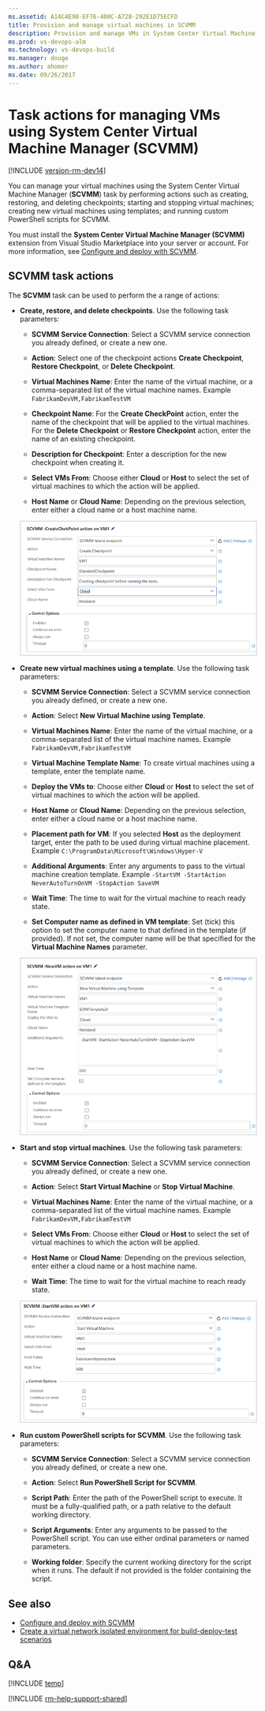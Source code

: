 ```yaml
---
ms.assetid: A14C4E98-EF76-400C-A728-292E1D75ECFD
title: Provision and manage virtual machines in SCVMM
description: Provision and manage VMs in System Center Virtual Machine Manager (SCVMM)
ms.prod: vs-devops-alm
ms.technology: vs-devops-build
ms.manager: douge
ms.author: ahomer
ms.date: 09/26/2017
---
```


# Task actions for managing VMs using System Center Virtual Machine Manager (SCVMM)

[!INCLUDE [version-rm-dev14](../../_shared/version-rm-dev14.md)]

You can manage your virtual machines using the System Center Virtual
Machine Manager (**SCVMM**) task by performing actions such as creating, restoring, and 
deleting checkpoints; starting and stopping virtual machines; creating
new virtual machines using templates; and running custom PowerShell scripts for SCVMM.

You must install the **System Center Virtual Machine Manager (SCVMM)**
extension from Visual Studio Marketplace into your server or account.
For more information, see [Configure and deploy with SCVMM](../../apps/cd/scvmm/configure-scvmm.md).

## SCVMM task actions

The **SCVMM** task can be used to perform the a range of actions:

* **Create, restore, and delete checkpoints**. Use the following task parameters:

  - **SCVMM Service Connection**: Select a SCVMM service connection you already defined, or create a new one.
  
  - **Action**: Select one of the checkpoint actions **Create Checkpoint**, **Restore Checkpoint**, or **Delete Checkpoint**.
  
  - **Virtual Machines Name**: Enter the name of the virtual machine, or a comma-separated list of the virtual machine names. Example `FabrikamDevVM,FabrikamTestVM`
  
  - **Checkpoint Name**: For the **Create CheckPoint** action, enter the name of the checkpoint that will be applied to the virtual machines. For the **Delete Checkpoint** or **Restore Checkpoint** action, enter the name of an existing checkpoint.
  
  - **Description for Checkpoint**: Enter a description for the new checkpoint when creating it. 
  
  - **Select VMs From**: Choose either **Cloud** or **Host** to select the set of virtual machines to which the action will be applied.
  
  - **Host Name** or **Cloud Name**: Depending on the previous selection, enter either a cloud name or a host machine name.<p />

  ![Task configuration for create, restore, and delete checkpoint](_img/manage-vms-using-scvmm/scvmm-create-checkpoint.png)

* **Create new virtual machines using a template**. Use the following task parameters:
        
  - **SCVMM Service Connection**: Select a SCVMM service connection you already defined, or create a new one.
  
  - **Action**: Select **New Virtual Machine using Template**.
  
  - **Virtual Machines Name**: Enter the name of the virtual machine, or a comma-separated list of the virtual machine names. Example `FabrikamDevVM,FabrikamTestVM`
  
  - **Virtual Machine Template Name**: To create virtual machines using a template, enter the template name.
  
  - **Deploy the VMs to**: Choose either **Cloud** or **Host** to select the set of virtual machines to which the action will be applied.
  
  - **Host Name** or **Cloud Name**: Depending on the previous selection, enter either a cloud name or a host machine name.
  
  - **Placement path for VM**: If you selected **Host** as the deployment target, enter the path to be used during virtual machine placement. Example `C:\ProgramData\Microsoft\Windows\Hyper-V`
  
  - **Additional Arguments**: Enter any arguments to pass to the virtual machine creation template. Example `-StartVM -StartAction NeverAutoTurnOnVM -StopAction SaveVM`
  
  - **Wait Time**: The time to wait for the virtual machine to reach ready state.
  
  - **Set Computer name as defined in VM template**: Set (tick) this option to set the computer name to that defined in the template (if provided). If not set, the computer name will be that specified for the **Virtual Machine Names** parameter.<p />

  ![Task configuration for create new virtual machines using a template](_img/manage-vms-using-scvmm/scvmm-create-vm-using-template.png)

* **Start and stop virtual machines**. Use the following task parameters:

  - **SCVMM Service Connection**: Select a SCVMM service connection you already defined, or create a new one.
  
  - **Action**: Select **Start Virtual Machine** or **Stop Virtual Machine**.
  
  - **Virtual Machines Name**: Enter the name of the virtual machine, or a comma-separated list of the virtual machine names. Example `FabrikamDevVM,FabrikamTestVM`
  
  - **Select VMs From**: Choose either **Cloud** or **Host** to select the set of virtual machines to which the action will be applied.
  
  - **Host Name** or **Cloud Name**: Depending on the previous selection, enter either a cloud name or a host machine name.
  
  - **Wait Time**: The time to wait for the virtual machine to reach ready state.<p />
 
  ![Task configuration for start and stop virtual machines](_img/manage-vms-using-scvmm/scvmm-start-vm.png)

* **Run custom PowerShell scripts for SCVMM**. Use the following task parameters:

  - **SCVMM Service Connection**: Select a SCVMM service connection you already defined, or create a new one.
  
  - **Action**: Select **Run PowerShell Script for SCVMM**.
  
  - **Script Path**: Enter the path of the PowerShell script to execute. It must be a fully-qualified path, or a path relative to the default working directory.
  
  - **Script Arguments**: Enter any arguments to be passed to the PowerShell script. You can use either ordinal parameters or named parameters.
  
  - **Working folder**: Specify the current working directory for the script when it runs. The default if not provided is the folder containing the script.

## See also

* [Configure and deploy with SCVMM](../../apps/cd/scvmm/configure-scvmm.md)
* [Create a virtual network isolated environment for build-deploy-test scenarios](create-virtual-network.md)

## Q&A

<!-- BEGINSECTION class="md-qanda" -->

[!INCLUDE [temp](../../_shared/qa-versions.md)]

<!-- ENDSECTION -->

[!INCLUDE [rm-help-support-shared](../../_shared/rm-help-support-shared.md)]
